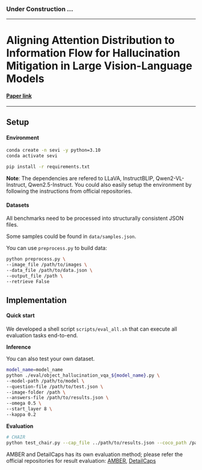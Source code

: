 ### Under Construction ...
---

# Aligning Attention Distribution to Information Flow for Hallucination Mitigation in Large Vision-Language Models

#### [Paper link](https://arxiv.org/abs/2505.14257)

---

## Setup

#### Environment

```bash
conda create -n sevi -y python=3.10
conda activate sevi

pip install -r requirements.txt
```

**Note**: The dependencies are refered to LLaVA, InstructBLIP, Qwen2-VL-Instruct, Qwen2.5-Instruct. You could also easily setup the environment by following the instructions from official repositories.

#### Datasets

All benchmarks need to be processed into structurally consistent JSON files.

Some samples could be found in `data/samples.json`.

You can use `preprocess.py` to build data:
```bash
python preprocess.py \
--image_file /path/to/images \
--data_file /path/to/data.json \
--output_file /path \
--retrieve False
```

## Implementation


#### Quick start

We developed a shell script `scripts/eval_all.sh` that can execute all evaluation tasks end-to-end.

**Inference**

You can also test your own dataset.
```bash
model_name=model_name
python ./eval/object_hallucination_vqa_${model_name}.py \
--model-path /path/to/model \
--question-file /path/to/test.json \
--image-folder /path \
--answers-file /path/to/results.json \
--omega 0.5 \
--start_layer 8 \
--kappa 0.2

```

**Evaluation**

```bash
# CHAIR
python test_chair.py --cap_file ../path/to/results.json --coco_path /path/to/coco
```
AMBER and DetailCaps has its own evaluation method; please refer the official repositories for result evaluation:  [AMBER](https://github.com/junyangwang0410/AMBER), [DetailCaps](https://github.com/foundation-multimodal-models/CAPTURE?tab=readme-ov-file)
